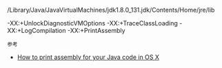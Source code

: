 /Library/Java/JavaVirtualMachines/jdk1.8.0_131.jdk/Contents/Home/jre/lib


-XX:+UnlockDiagnosticVMOptions -XX:+TraceClassLoading -XX:+LogCompilation -XX:+PrintAssembly


`参考`
* [How to print assembly for your Java code in OS X](https://dhruba.wordpress.com/2014/04/18/how-to-print-assembly-for-your-java-code-in-os-x/)